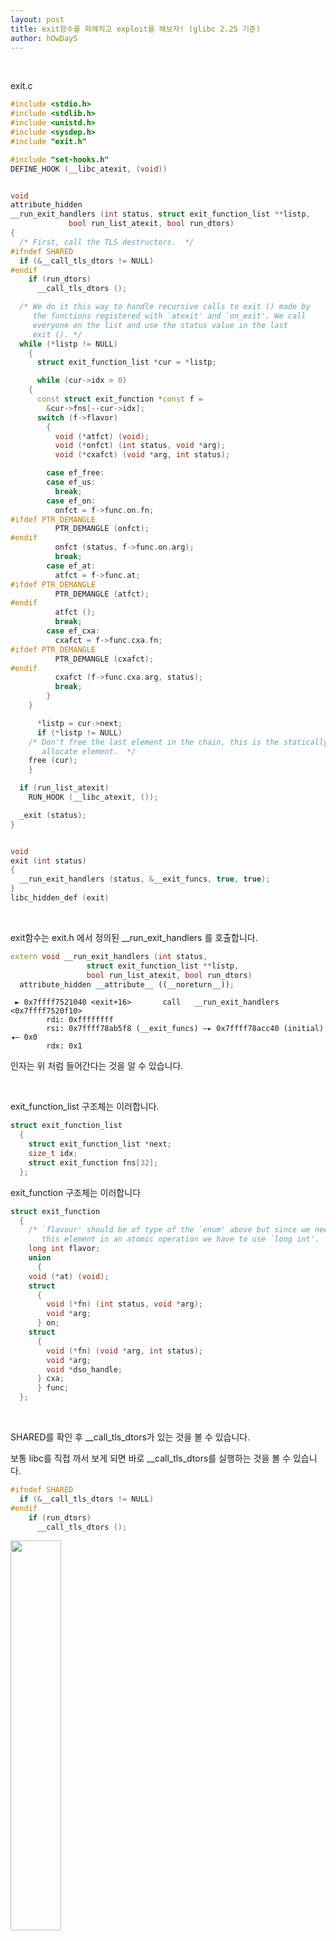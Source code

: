 ```yaml
---
layout: post
title: exit함수를 파헤치고 exploit를 해보자! (glibc 2.25 기준)
author: hOwDayS
---
```


<br>

exit.c 

```c++
#include <stdio.h>
#include <stdlib.h>
#include <unistd.h>
#include <sysdep.h>
#include "exit.h"

#include "set-hooks.h"
DEFINE_HOOK (__libc_atexit, (void))


void
attribute_hidden
__run_exit_handlers (int status, struct exit_function_list **listp,
		     bool run_list_atexit, bool run_dtors)
{
  /* First, call the TLS destructors.  */
#ifndef SHARED
  if (&__call_tls_dtors != NULL)
#endif
    if (run_dtors)
      __call_tls_dtors ();

  /* We do it this way to handle recursive calls to exit () made by
     the functions registered with `atexit' and `on_exit'. We call
     everyone on the list and use the status value in the last
     exit (). */
  while (*listp != NULL)
    {
      struct exit_function_list *cur = *listp;

      while (cur->idx > 0)
	{
	  const struct exit_function *const f =
	    &cur->fns[--cur->idx];
	  switch (f->flavor)
	    {
	      void (*atfct) (void);
	      void (*onfct) (int status, void *arg);
	      void (*cxafct) (void *arg, int status);

	    case ef_free:
	    case ef_us:
	      break;
	    case ef_on:
	      onfct = f->func.on.fn;
#ifdef PTR_DEMANGLE
	      PTR_DEMANGLE (onfct);
#endif
	      onfct (status, f->func.on.arg);
	      break;
	    case ef_at:
	      atfct = f->func.at;
#ifdef PTR_DEMANGLE
	      PTR_DEMANGLE (atfct);
#endif
	      atfct ();
	      break;
	    case ef_cxa:
	      cxafct = f->func.cxa.fn;
#ifdef PTR_DEMANGLE
	      PTR_DEMANGLE (cxafct);
#endif
	      cxafct (f->func.cxa.arg, status);
	      break;
	    }
	}

      *listp = cur->next;
      if (*listp != NULL)
	/* Don't free the last element in the chain, this is the statically
	   allocate element.  */
	free (cur);
    }

  if (run_list_atexit)
    RUN_HOOK (__libc_atexit, ());

  _exit (status); 
}


void
exit (int status)
{
  __run_exit_handlers (status, &__exit_funcs, true, true);
}
libc_hidden_def (exit)
```

<br>

exit함수는 exit.h 에서 정의된 __run_exit_handlers 를 호출합니다.

```c++
extern void __run_exit_handlers (int status,
				 struct exit_function_list **listp,
				 bool run_list_atexit, bool run_dtors)
  attribute_hidden __attribute__ ((__noreturn__));
```

```
 ► 0x7ffff7521040 <exit+16>       call   __run_exit_handlers <0x7ffff7520f10>
        rdi: 0xffffffff
        rsi: 0x7ffff78ab5f8 (__exit_funcs) —▸ 0x7ffff78acc40 (initial) ◂— 0x0
        rdx: 0x1
```

인자는 위 처럼 들어간다는 것을 알 수 있습니다.

<br>

exit_function_list 구조체는 이러합니다.

```c++
struct exit_function_list
  {
    struct exit_function_list *next;
    size_t idx;
    struct exit_function fns[32];
  };
```

exit_function 구조체는 이러합니다

```c++
struct exit_function
  {
    /* `flavour' should be of type of the `enum' above but since we need
       this element in an atomic operation we have to use `long int'.  */
    long int flavor;
    union
      {
	void (*at) (void);
	struct
	  {
	    void (*fn) (int status, void *arg);
	    void *arg;
	  } on;
	struct
	  {
	    void (*fn) (void *arg, int status);
	    void *arg;
	    void *dso_handle;
	  } cxa;
      } func;
  };
```

<br>

SHARED를 확인 후 __call_tls_dtors가 있는 것을 볼 수 있습니다.

보통 libc를 직접 까서 보게 되면 바로 __call_tls_dtors를 실행하는 것을 볼 수 있습니다.

```c++
#ifndef SHARED
  if (&__call_tls_dtors != NULL)
#endif
    if (run_dtors)
      __call_tls_dtors ();
```



<img src="../img/2018-10-1-exit-call-function/1.png" width="40%" height="40%">

__call_tls_dtors 를 내부를 보게 되면 0x3c3d80에서 값을 가져오고

```python
>>> ror17 = lambda x : ((x << 47) & (2**64 - 1)) | (x >> 17)
>>> hex(ror17(fs:[off_3C3D80]) ^ fd:0x30)
출처 - https://github.com/SPRITZ-Research-Group/ctf-writeups/tree/master/0x00ctf-2017/pwn/left-250
```

이러한 연산 후에 free를 호출 합니다.

<br>

다시 exit함수로 넘어와서 밑에 while문을 보도록 합시다.

<br>

잠깐 while문의 앞과 뒤를 봐봅니다.

```c++
struct exit_function_list *cur = *listp;
```

```c++
*listp = cur->next;
```

이 두줄의 코드를 보면 linked list로 된 exit_function_list를 하나 씩 cur이라는 변수에 넣어주고 있다는 걸 알 수 있습니다.

 <br>

```c++
  &cur->fns[--cur->idx];
	  switch (f->flavor)
	    {
	      void (*atfct) (void);
	      void (*onfct) (int status, void *arg);
	      void (*cxafct) (void *arg, int status);

	    case ef_free:
	    case ef_us:
	      break;
	    case ef_on:
	      onfct = f->func.on.fn;
#ifdef PTR_DEMANGLE
	      PTR_DEMANGLE (onfct);
#endif
	      onfct (status, f->func.on.arg);
	      break;
	    case ef_at:
	      atfct = f->func.at;
#ifdef PTR_DEMANGLE
	      PTR_DEMANGLE (atfct);
#endif
	      atfct ();
	      break;
	    case ef_cxa:
	      cxafct = f->func.cxa.fn;
#ifdef PTR_DEMANGLE
	      PTR_DEMANGLE (cxafct);
#endif
	      cxafct (f->func.cxa.arg, status);
	      break;
	    }
```

전 cur의 idx의 exit_function을 불러와 flavor에 따라 분류하는 코드입니다.

<br>

마지막 부분에는

```c++
listp = cur->next;
if (*listp != NULL)
    free (cur);
```

다음 exit_function_list 구조체가 있으면 현재 cur를 free하는 모습을 볼 수 있습니다.

<br>

<br>

<h1>exploit</h1>

방금까지 exit에 대해서 살펴봤습니다.

보통 exit를 이용해 exploit하는 해킹에는 __pwnable__ 이 있을 겁니다.

간단하게 익스플로잇하는 공격을 설명드리겠습니다.

<br>

pwnable에서 heap을 이용한 공격이 있을 때는 보통 \_\_free_hook 혹은 \_\_malloc_hook을 덮습니다.

그럼 free 나 malloc을 했을 때 hook을 먼저 살핀 후 값이 있을 시 실행하는데요

우린 exit에서 있는 free를 이용해 우리는 익스플로잇을 할 것입니다.

<br>

아까 보셨다시피 listp의 처음은__exit_funcs 라는 것을 알 수 있습니다.

__exit_funcs의 값인 initial 를 참조해서 코드를 실행하는데요 우린 initial 를 조작할 것입니다.

```c++
while (cur->idx > 0)
```

를 우회하고(그 밑코드를 실행 안하기 위해서)

```c++
      if (*listp != NULL)
	/* Don't free the last element in the chain, this is the statically
	   allocate element.  */
	free (cur);
    }
```

를 실행 시킬 수 있도록 할 것입니다.

<br>

일단 \_\_free_hook을 system 으로 덮습니다. 

cur(initial)->idx 를 0으로 덮습니다. 그럼 2번째 while문을 실행하지 않게 됩니다.

cur(initial)->next 의 값으로 "/bin/sh\x00" 으로 덮습니다.

이제 우린 exit할때 free를 할 수 있게 됩니다.

exit를 했을 때 free(&"/bin/sh\x00") 라는 코드를 실행 시키고

free내부에서 \_\_free_hook(&"/bin/sh\x00")를 실행시키는데

 \_\_free_hook를 system으로 덮었으므로 system(&"/bin/sh\x00") 를 실행시키므로

최종적으로 쉘을 얻게 됩니다.

<br>

<br>

<h3>들어주셔서 감사합니다. 이상한 부분은 about에 있는 연락처를 통해 연락을 주시면 매우 감사하겠습니다.</h3> 

